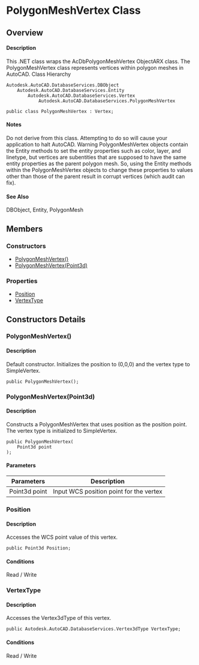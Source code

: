 # PolygonMeshVertex Class

## Overview

#### Description
This .NET class wraps the AcDbPolygonMeshVertex ObjectARX class. 
The PolygonMeshVertex class represents vertices within polygon meshes in AutoCAD.
Class Hierarchy
```text
Autodesk.AutoCAD.DatabaseServices.DBObject
    Autodesk.AutoCAD.DatabaseServices.Entity
        Autodesk.AutoCAD.DatabaseServices.Vertex
            Autodesk.AutoCAD.DatabaseServices.PolygonMeshVertex
```

```text
public class PolygonMeshVertex : Vertex;
```

#### Notes
Do not derive from this class. Attempting to do so will cause your application to halt AutoCAD.
Warning
PolygonMeshVertex objects contain the Entity methods to set the entity properties such as color, layer, and linetype, but vertices are subentities that are supposed to have the same entity properties as the parent polygon mesh. So, using the Entity methods within the PolygonMeshVertex objects to change these properties to values other than those of the parent result in corrupt vertices (which audit can fix).
#### See Also
DBObject, Entity, PolygonMesh

## Members

### Constructors

- [PolygonMeshVertex()](#polygonmeshvertex())
- [PolygonMeshVertex(Point3d)](#polygonmeshvertex(point3d))

### Properties

- [Position](#position)
- [VertexType](#vertextype)


## Constructors Details

### PolygonMeshVertex()

#### Description
Default constructor. Initializes the position to (0,0,0) and the vertex type to SimpleVertex.
```text
public PolygonMeshVertex();
```

### PolygonMeshVertex(Point3d)

#### Description
Constructs a PolygonMeshVertex that uses position as the position point. The vertex type is initialized to SimpleVertex.
```text
public PolygonMeshVertex(
    Point3d point
);
```

#### Parameters

| Parameters | Description |
| --- | --- |
| Point3d point | Input WCS position point for the vertex |

### Position

#### Description
Accesses the WCS point value of this vertex.
```text
public Point3d Position;
```

#### Conditions
Read / Write
### VertexType

#### Description
Accesses the Vertex3dType of this vertex.
```text
public Autodesk.AutoCAD.DatabaseServices.Vertex3dType VertexType;
```

#### Conditions
Read / Write